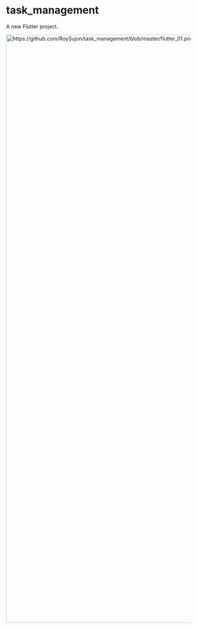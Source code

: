 # task_management

A new Flutter project.

<img width="1604" alt="https://github.com/RoySujon/task_management/blob/master/flutter_01.png">
